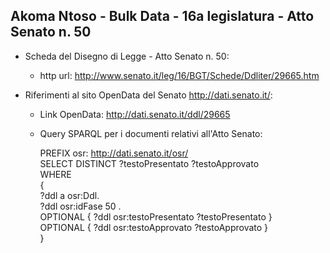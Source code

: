 ## Akoma Ntoso - Bulk Data - 16a legislatura - Atto Senato n. 50 ##

* Scheda del Disegno di Legge - Atto Senato n. 50:
	* http url: http://www.senato.it/leg/16/BGT/Schede/Ddliter/29665.htm

* Riferimenti al sito OpenData del Senato http://dati.senato.it/:
	* Link OpenData: http://dati.senato.it/ddl/29665
	* Query SPARQL per i documenti relativi all'Atto Senato:

        PREFIX osr: <http://dati.senato.it/osr/>  
		SELECT DISTINCT ?testoPresentato ?testoApprovato  
		WHERE  
		{  
		    ?ddl a osr:Ddl.  
		    ?ddl osr:idFase 50 .  
		    OPTIONAL { ?ddl osr:testoPresentato ?testoPresentato }  
		    OPTIONAL { ?ddl osr:testoApprovato ?testoApprovato }  
		}
		